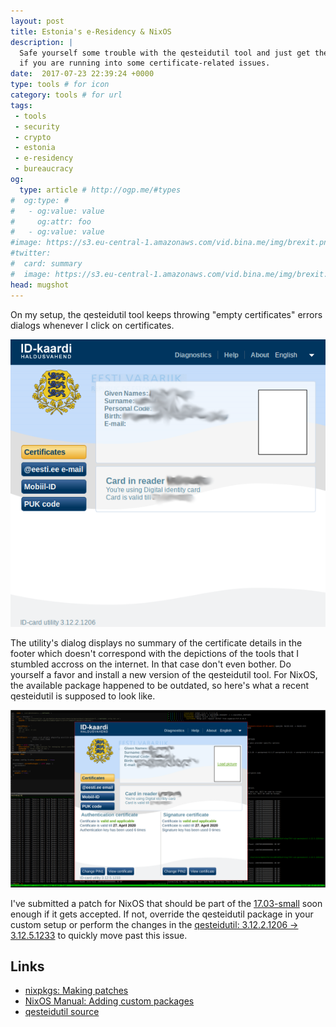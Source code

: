 ```yaml
---
layout: post
title: Estonia's e-Residency & NixOS
description: |
  Safe yourself some trouble with the qesteidutil tool and just get the update
  if you are running into some certificate-related issues.
date:  2017-07-23 22:39:24 +0000
type: tools # for icon
category: tools # for url
tags:
 - tools
 - security
 - crypto
 - estonia
 - e-residency
 - bureaucracy
og:
  type: article # http://ogp.me/#types
#  og:type: # 
#   - og:value: value
#     og:attr: foo
#   - og:value: value
#image: https://s3.eu-central-1.amazonaws.com/vid.bina.me/img/brexit.png
#twitter:
#  card: summary
#  image: https://s3.eu-central-1.amazonaws.com/vid.bina.me/img/brexit.png
head: mugshot
---
```

On my setup, the qesteidutil tool keeps throwing "empty certificates" errors
dialogs whenever I click on certificates.

<div class="element img">
  <img src="/img/qesteidutil-before.png" alt="The qesteidutil tool without the footer when certificate info isn't available.">
</div>

The utility's dialog displays no summary of the certificate details in the
footer which doesn't correspond with the depictions of the tools that I stumbled
accross on the internet. In that case don't even bother. Do yourself a favor
and install a new version of the qesteidutil tool. For NixOS, the available
package happened to be outdated, so here's what a recent qesteidutil is supposed
to look like.

<div class="element img">
  <img src="/img/qesteidutil-after-scaleddown.png" alt="The qesteidutil tool with the footer providing valuable information about the certificates.">
</div>

I've submitted a patch for NixOS that should be part of the
[17.03-small](https://github.com/NixOS/nixpkgs-channels/tree/nixos-17.03-small)
soon enough if it gets accepted. If not, override the qesteidutil package in
your custom setup or perform the changes in the [qesteidutil: 3.12.2.1206 -> 3.12.5.1233](https://github.com/NixOS/nixpkgs/pull/27599)
to quickly move past this issue.

## Links

- [nixpkgs: Making patches](https://nixos.org/nixpkgs/manual/#idm140737316753264)
- [NixOS Manual: Adding custom packages](https://nixos.org/nixos/manual/index.html#sec-custom-packages)
- [qesteidutil source](https://installer.id.ee/media/ubuntu/pool/main/q/qesteidutil/)
